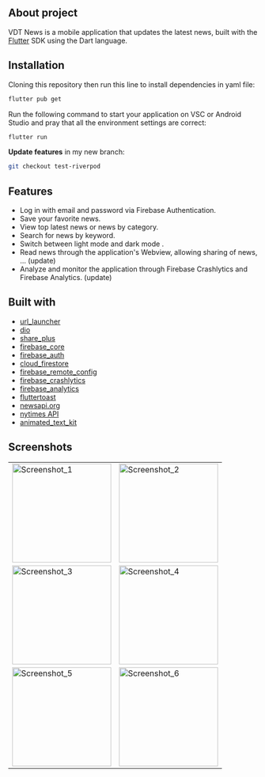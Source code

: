 ## About project

VDT News is a mobile application that updates the latest news, built with the [Flutter](https://flutter.dev/) SDK using the Dart language.

## Installation

Cloning this repository then run this line to install dependencies in yaml file:

```bash
flutter pub get
```
Run the following command to start your application on VSC or Android Studio and pray that all the environment settings are correct:
```bash
flutter run
```

**Update features** in my new branch:
```bash
git checkout test-riverpod
```


## Features
- Log in with email and password via Firebase Authentication.
- Save your favorite news.
- View top latest news or news by category.
- Search for news by keyword.
- Switch between light mode and dark mode .
- Read news through the application's Webview, allowing sharing of news, ... (update)
- Analyze and monitor the application through Firebase Crashlytics and Firebase Analytics. (update)

## Built with
- [url_launcher](https://pub.dev/packages/url_launcher)
- [dio](https://pub.dev/packages/dio)
- [share_plus](https://pub.dev/packages/share_plus)
- [firebase_core](https://pub.dev/packages/firebase_core)
- [firebase_auth](https://pub.dev/packages/firebase_auth)
- [cloud_firestore](https://pub.dev/packages/cloud_firestore)
- [firebase_remote_config](https://pub.dev/packages/firebase_remote_config)
- [firebase_crashlytics](https://pub.dev/packages/firebase_crashlytics)
- [firebase_analytics](https://pub.dev/packages/firebase_analytics)
- [fluttertoast](https://pub.dev/packages/fluttertoast)
- [newsapi.org](https://newsapi.org/docs)
- [nytimes API](https://developer.nytimes.com/apis)
- [animated_text_kit](https://pub.dev/documentation/animated_text_kit/latest/)

## Screenshots
<table>
  <tr>
    <td><img src="https://github.com/CongLiv/news_app_flutter/assets/116829489/1f9f67fc-d7b8-4ca4-b457-66d8fc33a664" alt="Screenshot_1" width="200"/></td>
    <td><img src="https://github.com/CongLiv/news_app_flutter/assets/116829489/581073f7-8915-4499-af53-ed5273a3a4e8" alt="Screenshot_2" width="200"/></td>
  </tr>
  <tr>
    <td><img src="https://github.com/CongLiv/news_app_flutter/assets/116829489/24a9905d-e92a-40a6-90ae-a455f9ca0847" alt="Screenshot_3" width="200"/></td>
    <td><img src="https://github.com/CongLiv/news_app_flutter/assets/116829489/0cd376a3-393c-4d09-a56e-f1df18905f80" alt="Screenshot_4" width="200"/></td>
  </tr>
  <tr>
    <td><img src="https://github.com/CongLiv/news_app_flutter/assets/116829489/2673e571-562a-429d-b94a-61304f820d90" alt="Screenshot_5" width="200"/></td>
    <td><img src="https://github.com/CongLiv/news_app_flutter/assets/116829489/4bb1bf14-5da7-4e3b-a9b3-62c2e3f94bde" alt="Screenshot_6" width="200"/></td>

</table>



